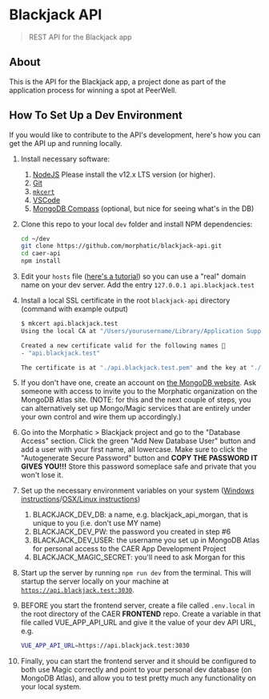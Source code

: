 # Blackjack API

> REST API for the Blackjack app

## About

This is the API for the Blackjack app, a project done as part of the application process for winning a spot at PeerWell.

## How To Set Up a Dev Environment

If you would like to contribute to the API's development, here's how you can get the API up and running locally.

1. Install necessary software:
    1. [NodeJS](https://nodejs.org/) Please install the v12.x LTS version (or higher).
    2. [Git](https://git-scm.com/)
    3. [`mkcert`](https://github.com/FiloSottile/mkcert)
    4. [VSCode](https://code.visualstudio.com/)
    5. [MongoDB Compass](https://www.mongodb.com/products/compass) (optional, but nice for seeing what's in the DB)
2. Clone this repo to your local `dev` folder and install NPM dependencies:

    ```sh
    cd ~/dev
    git clone https://github.com/morphatic/blackjack-api.git
    cd caer-api
    npm install
    ```

3. Edit your `hosts` file ([here's a tutorial](https://www.howtogeek.com/howto/27350/beginner-geek-how-to-edit-your-hosts-file/)) so you can use a "real" domain name on your dev server. Add the entry `127.0.0.1 api.blackjack.test`
4. Install a local SSL certificate in the root `blackjack-api` directory (command with example output)

    ```sh
    $ mkcert api.blackjack.test
    Using the local CA at "/Users/yourusername/Library/Application Support/mkcert" ✨

    Created a new certificate valid for the following names 📜
    - "api.blackjack.test"

    The certificate is at "./api.blackjack.test.pem" and the key at "./api.blackjack.test-key.pem" ✅
    ```

5. If you don't have one, create an account on [the MongoDB website](https://mongodb.com). Ask someone with access to invite you to the Morphatic organization on the MongoDB Atlas site. (NOTE: for this and the next couple of steps, you can alternatively set up Mongo/Magic services that are entirely under your own control and wire them up accordingly.)
6. Go into the Morphatic > Blackjack project and go to the "Database Access" section. Click the green "Add New Database User" button and add a user with your first name, all lowercase. Make sure to click the "Autogenerate Secure Password" button and **COPY THE PASSWORD IT GIVES YOU!!!** Store this password someplace safe and private that you won't lose it.
7. Set up the necessary environment variables on your system ([Windows instructions](https://www.youtube.com/watch?v=Kj3FSWoKYfo)/[OSX/Linux instructions](https://medium.com/@himanshuagarwal1395/setting-up-environment-variables-in-macos-sierra-f5978369b255))
    1. BLACKJACK_DEV_DB: a name, e.g. blackjack_api_morgan, that is unique to you (i.e. don't use MY name)
    2. BLACKJACK_DEV_PW: the password you created in step #6
    3. BLACKJACK_DEV_USER: the username you set up in MongoDB Atlas for personal access to the CAER App Development Project
    4. BLACKJACK_MAGIC_SECRET: you'll need to ask Morgan for this
8. Start up the server by running `npm run dev` from the terminal. This will startup the server locally on your machine at [`https://api.blackjack.test:3030`](https://api.blackjack.test:3030).
9. BEFORE you start the frontend server, create a file called `.env.local` in the root directory of the CAER **FRONTEND** repo. Create a variable in that file called VUE_APP_API_URL and give it the value of your dev API URL, e.g.

    ```sh
    VUE_APP_API_URL=https://api.blackjack.test:3030
    ```

10. Finally, you can start the frontend server and it should be configured to both use Magic correctly and point to your personal dev database (on MongoDB Atlas), and allow you to test pretty much any functionality on your local system.
